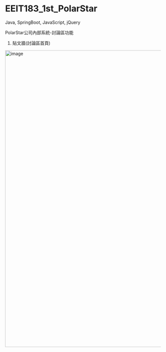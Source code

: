 # EEIT183_1st_PolarStar
Java, SpringBoot, JavaScript, jQuery

PolarStar公司內部系統-討論區功能

1. 貼文牆(討論區首頁)
<img width="959" alt="image" src="https://github.com/user-attachments/assets/84d4fa9a-9133-4366-9f1f-71cf8c92ffad">
